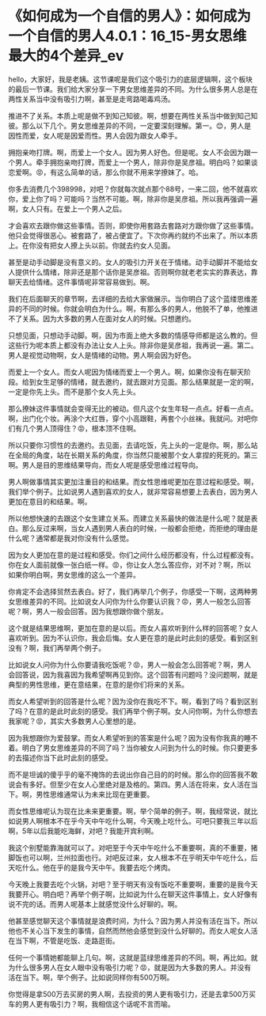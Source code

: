 # 《如何成为一个自信的男人》：如何成为一个自信的男人4.0.1：16_15-男女思维最大的4个差异_ev

hello，大家好，我是老姨。这节课呢是我们这个吸引力的底层逻辑啊，这个板块的最后一节课。我们给大家分享一下男女思维差异的不同。为什么很多男人总是在两性关系当中没有吸引力啊，甚至是走弯路喝毒鸡汤。

推进不了关系。本质上呢是做不到知己知彼。啊，想要在两性关系当中做到知己知彼。那么以下几个。男女思维差异的不同，一定要深刻理解。第一。😊，男人是因性而爱，女人呢是因爱而性。男人会因为跟女人牵手。

拥抱亲吻打牌。啊，而爱上一个女人。因为男人好色。但是呢。女人不会因为跟一个男人。牵手拥抱亲吻打牌，而爱上一个男人，除非你是吴彦祖。明白吗？如果谈恋爱啊。😡，有这么简单的话，那么你就不用来学撩妹了。哈。

你多去消费几个398998，对吧？你就每次就点那个88号，一来二回，他不就喜欢你，爱上你了吗？可能吗？当然不可能。啊，除非你是吴彦祖。所以我再强调一遍啊，女人只有。在爱上一个男人之后。

才会喜欢去跟你做这些事情。否则，即使你用套路去套路对方跟你做了这些事情。他只会觉得很恶心。被套路了，被占便宜了。下次你再约就约不出来了。所以本质上。在你没有把女人撩上头以前。你就去约女人见面。

甚至是动手动脚是没有意义的。女人的吸引力开关在于情绪。动手动脚并不能给女人提供什么情绪，除非还是那个话你是吴彦祖。否则啊你就老老实实的靠表达，靠聊天去给情绪。这件事情呢非常容易做到。啊。

我们在后面聊天的章节啊，去详细的去给大家做展示。当你明白了这个蓝缕思维差异的不同的时候。你就会明白为什么。啊，有那么多的男人，他脱不了单，他推进不了关系。因为大多数的男人在面对女人的时候。只想邀约。

只想见面，只想动手动脚。啊，因为市面上绝大多数的情感导师都是这么教的。但这些行为呢本质上都没有办法让女人上头。除非你是吴彦祖，我再说一遍。第二。男人是视觉动物啊，女人是情绪的动物。男人啊会因为好色。

而爱上一个女人。而女人呢因为情绪而爱上一个男人。啊，如果你没有在聊天阶段。给到女生足够的情绪，就去邀约，就去跟对方见面。那么结果就是一定的啊，一定是你先上头。而不是那个女人先上头。

那么撩妹这件事情就会变得无比的被动。但凡这个女生年轻一点点。好看一点点。啊，出门化个妆。再涂个大红唇，穿个小高跟鞋，再套个小丝袜。我就问。对吧你们有几个男人顶得住？😡，根本顶不住啊。

所以只要你习惯性的去邀约。去见面，去请吃饭，先上头的一定是你。啊，那么站在全局的角度，站在长期关系的角度，你当然只能被那个女人拿捏的死死的。第三啊。男人是目的思维结果导向，而女人呢是感受思维过程导向。

男人啊做事情其实更加注重目的和结果。而女性思维呢更加在意过程和感受。啊，我们举个例子。比如说男人遇到喜欢的女人，就非常容易想要上去表白，因为男人更加在意目的和结果。啊。

所以他想快速的去跟这个女生建立关系。而建立关系最快的做法是什么呢？就是表白。那么反过来啊，当女人遇到男人表白的时候，一般都会拒绝，而拒绝的理由是什么呢？通常都是我对你没有什么感觉。

因为女人更加在意的是过程和感受。你们之间什么经历都没有，什么过程都没有。你在女人面前就像一张白纸一样。😡，你让女人怎么答应你，对不对？啊，所以如果你明白啊，男女思维的这么一个差异。

你肯定不会选择贸然去表白。好了，我们再举几个例子，你感受一下啊，这两种男女思维差异的不同。比如说女人问你为什么你要认识我？😡，男人一般怎么回答呢？啊，男人一般会回答。因为我想跟你做个朋友。

这个就是结果思维啊，更加在意的是以后。而女人喜欢听到什么样的回答呢？女人喜欢听到。因为不认识你，我会后悔。女人更在意的是此时此刻的感受。看到区别没有？啊，我们再举两个例子。

比如说女人问你为什么你要请我吃饭呢？😡，男人一般会怎么回答呢？啊，男人会回答说，因为我喜因为我希望啊再见到你。这个回答有问题吗？没问题啊，就是典型的男性思维，更在意结果，在意的是你们将来的关系。

而女人希望听到的回答是什么呢？因为没你在我吃不下。啊，看到了吗？看到区别了吗？在意的是此时此刻的感受。我们再举个例子啊。女人问你啊，为什么你想去我家呢？😡，其实大多数男人心里想的是。

因为我想跟你为爱鼓掌。而女人希望听到的答案是什么呢？因为没有你我真的睡不着。明白了男女思维差异的不同了吗？当你被女人问到为什么的时候。你只要更多的去描述你当下此时此刻的感受。

而不是坦诚的傻乎乎的毫不掩饰的去说出你自己目的的时候。那么你的回答我不敢说会有多好。但至少在女人心里绝对是及格的。第四。男人活在将来，女人活在当下。啊，男性思维通常认为未来比现在更重要。

而女性思维呢认为现在比未来更重要。啊，举个简单的例子。啊，我经常说，就比如说男人啊根本不在乎今天中午吃什么啊，今天晚上吃什么。可吧只要我三年以后啊，5年以后我能吃海鲜，对吧？我能开宾利啊。

我这个别墅能靠海就可以了。对吧至于今天中午吃什么不重要啊，真的不重要，猪脚饭也可以啊，兰州拉面也行。对吧反过来，女人根本不在乎明天中午吃什么，后天吃什么。他在乎的是我今天中午。我要去吃个烤肉。

今天晚上我要去吃个火锅，对吧？至于明天有没有饭吃不重要啊，重要的是我今天我要开心。明白吧？再举个例子啊，比如说为什么在聊天这件事情上，女人好像有说不完的话。而男人呢基本上就感觉没什么好聊的。啊。

他甚至感觉聊天这个事情就是浪费时间，为什么？因为男人并没有活在当下。所以他也不关心当下发生的事情，自然而然他会感觉到没什么好聊的。而女人呢女人活在当下啊，不管是吃饭、走路逛街。

任何一个事情她都能聊上几句。啊，这就是蓝绿思维差异的不同。啊，再比如。就为什么很多男人在女人眼中没有吸引力呢？😡，就是因为大多数的男人。并没有活在当下。啊，举个例子。比如说同样你有500万啊。

你觉得是拿500万去买房的男人啊，去投资的男人更有吸引力，还是去拿500万买车的男人更有吸引力？啊，我相信这个话呢不言而喻。


